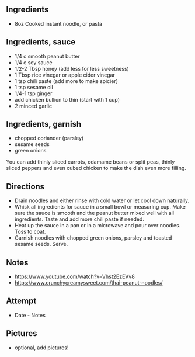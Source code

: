 ## Ingredients
* 8oz Cooked instant noodle, or pasta

## Ingredients, sauce
* 1/4 c smooth peanut butter 
* 1/4 c soy sauce 
* 1/2-2 Tbsp honey (add less for less sweetness)
* 1 Tbsp rice vinegar or apple cider vinegar
* 1 tsp chili paste (add more to make spicier)
* 1 tsp sesame oil
* 1/4-1 tsp ginger 
* add chicken bullion to thin (start with 1 cup)
* 2 minced garlic

## Ingredients, garnish
* chopped coriander (parsley)
* sesame seeds
* green onions

You can add thinly sliced carrots, edamame beans or split peas, thinly sliced peppers and even cubed chicken to make the dish even more filling.

## Directions
* Drain noodles and either rinse with cold water or let cool down naturally.
* Whisk all ingredients for sauce in a small bowl or measuring cup. Make sure the sauce is smooth and the peanut butter mixed well with all ingredients. Taste and add more chili paste if needed.
* Heat up the sauce in a pan or in a microwave and pour over noodles. Toss to coat.
* Garnish noodles with chopped green onions, parsley and toasted sesame seeds. Serve.

## Notes
* https://www.youtube.com/watch?v=Vhst2EzEVv8
* https://www.crunchycreamysweet.com/thai-peanut-noodles/

## Attempt
* Date - Notes

## Pictures
* optional, add pictures!

